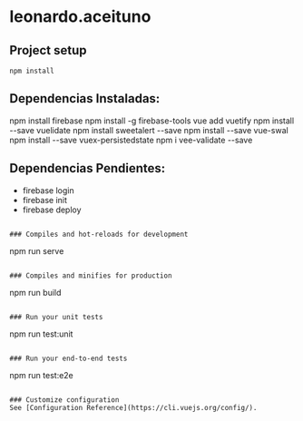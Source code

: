 # leonardo.aceituno

## Project setup

```
npm install
```

## Dependencias Instaladas:

npm install firebase
npm install -g firebase-tools
vue add vuetify
npm install --save vuelidate
npm install sweetalert --save
npm install --save vue-swal
npm install --save vuex-persistedstate
npm i vee-validate --save

## Dependencias Pendientes:

- firebase login
- firebase init
- firebase deploy

```

### Compiles and hot-reloads for development
```

npm run serve

```

### Compiles and minifies for production
```

npm run build

```

### Run your unit tests
```

npm run test:unit

```

### Run your end-to-end tests
```

npm run test:e2e

```

### Customize configuration
See [Configuration Reference](https://cli.vuejs.org/config/).
```
